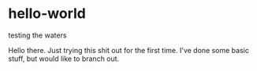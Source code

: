 # hello-world
testing the waters

Hello there. Just trying this shit out for the first time.
I've done some basic stuff, but would like to branch out.
